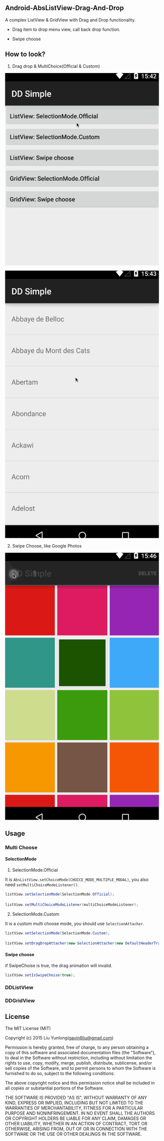 ## Android-AbsListView-Drag-And-Drop

A complex ListView & GridView with Drag and Drop functionality.

* Drag item to drop menu view, call back drop function.

* Swipe choose

## How to look?

1. Drag drop & MultiChoice(Official & Custom)

![Official](dd1.gif)

![Custom](dd2.gif)

2. Swipe Choose, like Google Photos

![Swipe](dd3.gif)


## Usage

### Multi Choose

#### SelectionMode

1. SelectionMode.Official

It is ``AbsListView.setChoiceMode(CHOICE_MODE_MULTIPLE_MODAL)``, you also need ``setMultiChoiceModeListener()``.

```java
listView.setSelectionMode(SelectionMode.Official);

listView.setMultiChoiceModeListener(multiChoiceModeListener);
```

2. SelectionMode.Custom

It is a custom multi choose mode, you should use ``SelectionAttacher``.

```java
listView.setSelectionMode(SelectionMode.Custom);

listView.setDragDropAttacher(new SelectionAttacher(new DefaultHeaderTransformer(this), new DefaultFooterTransformer(this)));
```

#### Swipe choose

if SwipeChoise is true, the drag animation will invalid.

```java
listView.setIsSwipeChoise(true);
```

### DDListView


### DDGridView


## License

The MIT License (MIT)

Copyright (c) 2015 Liu Yunlong(gavin6liu@gmail.com)

Permission is hereby granted, free of charge, to any person obtaining a copy of this software and associated documentation files (the "Software"), to deal in the Software without restriction, including without limitation the rights to use, copy, modify, merge, publish, distribute, sublicense, and/or sell copies of the Software, and to permit persons to whom the Software is furnished to do so, subject to the following conditions:

The above copyright notice and this permission notice shall be included in all copies or substantial portions of the Software.

THE SOFTWARE IS PROVIDED "AS IS", WITHOUT WARRANTY OF ANY KIND, EXPRESS OR IMPLIED, INCLUDING BUT NOT LIMITED TO THE WARRANTIES OF MERCHANTABILITY, FITNESS FOR A PARTICULAR PURPOSE AND NONINFRINGEMENT. IN NO EVENT SHALL THE AUTHORS OR COPYRIGHT HOLDERS BE LIABLE FOR ANY CLAIM, DAMAGES OR OTHER LIABILITY, WHETHER IN AN ACTION OF CONTRACT, TORT OR OTHERWISE, ARISING FROM, OUT OF OR IN CONNECTION WITH THE SOFTWARE OR THE USE OR OTHER DEALINGS IN THE SOFTWARE.
